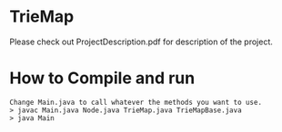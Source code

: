 # TrieMap
Please check out ProjectDescription.pdf for description of the project.
# How to Compile and run
```
Change Main.java to call whatever the methods you want to use.
> javac Main.java Node.java TrieMap.java TrieMapBase.java
> java Main
```

